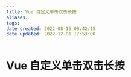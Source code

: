 ```yaml
---
title: Vue 自定义单击双击长按
aliases: 
tags: 
date created: 2022-08-16 09:42:15
date updated: 2022-12-01 17:53:00
---
```


# Vue 自定义单击双击长按
